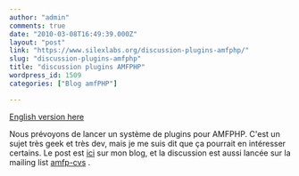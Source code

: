 ```yaml
---
author: "admin"
comments: true
date: "2010-03-08T16:49:39.000Z"
layout: "post"
link: "https://www.silexlabs.org/discussion-plugins-amfphp/"
slug: "discussion-plugins-amfphp"
title: "discussion plugins AMFPHP"
wordpress_id: 1509
categories: ["Blog amfPHP"]

---
```

[English version here](https://www.silexlabs.org/en/2010/03/discussion-plugins-amfphp/)


Nous prévoyons de lancer un système de plugins pour AMFPHP. C'est un sujet très geek et très dev, mais je me suis dit que ça pourrait en intéresser certains. Le post est [ici](http://arielsommeria.com/blog/2010/03/08/plugins-for-amfphp/) sur mon blog, et la discussion est aussi lancée sur la mailing list [amfp-cvs](https://lists.sourceforge.net/lists/listinfo/amfphp-cvs) .

